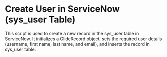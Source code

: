 # Create User in ServiceNow (sys_user Table)
This script is used to create a new record in the sys_user table in ServiceNow.
It initializes a GlideRecord object, sets the required user details (username, first name, last name, and email), and inserts the record in sys_user table.
